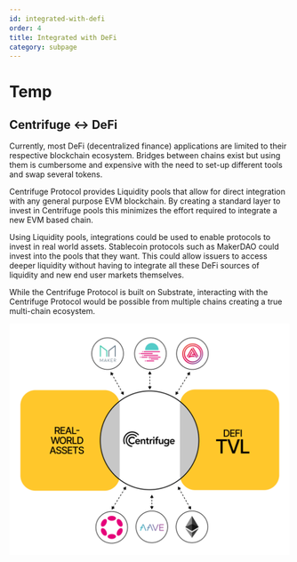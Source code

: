 ```yaml
---
id: integrated-with-defi
order: 4
title: Integrated with DeFi
category: subpage
---
```


# Temp

## Centrifuge <-> DeFi
Currently, most DeFi (decentralized finance) applications are limited to their respective blockchain ecosystem. Bridges between chains exist but using them is cumbersome and expensive with the need to set-up different tools and swap several tokens.

Centrifuge Protocol provides Liquidity pools that allow for direct integration with any general purpose EVM blockchain. By creating a standard layer to invest in Centrifuge pools this minimizes the effort required to integrate a new EVM based chain.

Using Liquidity pools, integrations could be used to enable protocols to invest in real world assets. Stablecoin protocols such as MakerDAO could invest into the pools that they want. This could allow issuers to access deeper liquidity without having to integrate all these DeFi sources of liquidity and new end user markets themselves.

While the Centrifuge Protocol is built on Substrate, interacting with the Centrifuge Protocol would be possible from multiple chains creating a true multi-chain ecosystem. 

![](./images/ecosystem.png#width=70%;)
